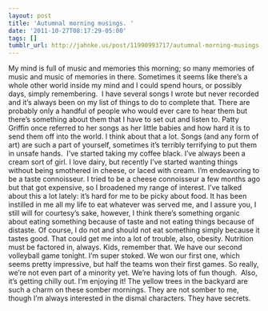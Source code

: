 ```yaml
---
layout: post
title: 'Autumnal morning musings. '
date: '2011-10-27T08:17:29-05:00'
tags: []
tumblr_url: http://jahnke.us/post/11990993717/autumnal-morning-musings
---
```

My mind is full of music and memories this morning; so many memories of music and music of memories in there. Sometimes it seems like there’s a whole other world inside my mind and I could spend hours, or possibly days, simply remembering. 
I have several songs I wrote but never recorded and it’s always been on my list of things to do to complete that. There are probably only a handful of people who would ever care to hear them but there’s something about them that I have to set out and listen to. Patty Griffin once referred to her songs as her little babies and how hard it is to send them off into the world. I think about that a lot. Songs (and any form of art) are such a part of yourself, sometimes it’s terribly terrifying to put them in unsafe hands. 
I’ve started taking my coffee black. I’ve always been a cream sort of girl. I love dairy, but recently I’ve started wanting things without being smothered in cheese, or laced with cream. I’m endeavoring to be a taste connoisseur. I tried to be a cheese connoisseur a few months ago but that got expensive, so I broadened my range of interest. I’ve talked about this a lot lately: it’s hard for me to be picky about food. It has been instilled in me all my life to eat whatever was served me, and I assure you, I still will for courtesy’s sake, however, I think there’s something organic about eating something because of taste and not eating things because of distaste. Of course, I do not and should not eat something simply because it tastes good. That could get me into a lot of trouble, also, obesity. Nutrition must be factored in, always. Kids, remember that.
We have our second volleyball game tonight. I’m super stoked. We won our first one, which seems pretty impressive, but half the teams won their first games. So really, we’re not even part of a minority yet. We’re having lots of fun though. 
Also, it’s getting chilly out. I’m enjoying it! The yellow trees in the backyard are such a charm on these somber mornings. They are not somber to me, though I’m always interested in the dismal characters. They have secrets. 
